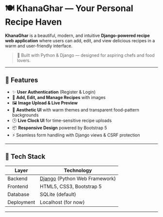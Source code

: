 # 🍽️ KhanaGhar — Your Personal Recipe Haven

**KhanaGhar** is a beautiful, modern, and intuitive **Django-powered recipe web application** where users can add, edit, and view delicious recipes in a warm and user-friendly interface.

> 🐍 Built with Python & Django — designed for aspiring chefs and food lovers.

---

## 🌟 Features

- ✨ **User Authentication** (Register & Login)
- 📝 **Add, Edit, and Manage Recipes** with images
- 🖼️ **Image Upload & Live Preview**
- 🌈 **Aesthetic UI** with warm themes and transparent food-pattern backgrounds
- 🕒 **Live Clock UI** for time-sensitive recipe uploads
- 📦 **Responsive Design** powered by Bootstrap 5
- ⚡ Seamless form handling with Django views & CSRF protection

---



## 🧰 Tech Stack

| Layer       | Technology |
|-------------|------------|
| Backend     | [Django](https://www.djangoproject.com/) (Python Web Framework) |
| Frontend    | HTML5, CSS3, Bootstrap 5 |
| Database    | SQLite (default) |
| Deployment  | Localhost (for now) |

---

